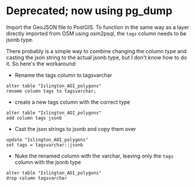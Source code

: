# Deprecated; now using pg_dump

Import the GeoJSON file to PostGIS. To function in the same way as a layer directly imported from OSM using osm2psql, the `tags` column needs to be jsonb type.

There probably is a simple way to combine changing the column type and casting the json string to the actual jsonb type, but I don't know how to do it. So here's the workaround:

- Rename the tags column to tagsvarchar

```
alter table "Islington_AOI_polygons"
rename column tags to tagsvarchar;
```

- create a new tags column with the correct type

```
alter table "Islington_AOI_polygons"
add column tags jsonb
```

- Cast the json strings to jsonb and copy them over

```
update "Islington_AOI_polygons"
set tags = tagsvarchar::jsonb
```

- Nuke the renamed column with the varchar, leaving only the `tags` column with the jsonb type

```
alter table "Islington_AOI_polygons"
drop column tagsvarchar
```
